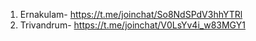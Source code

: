 1. Ernakulam- https://t.me/joinchat/So8NdSPdV3hhYTRl 
2. Trivandrum- https://t.me/joinchat/V0LsYv4i_w83MGY1
